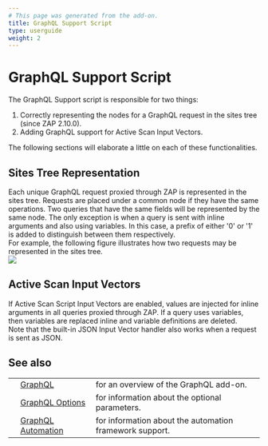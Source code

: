 ```yaml
---
# This page was generated from the add-on.
title: GraphQL Support Script
type: userguide
weight: 2
---
```


# GraphQL Support Script

The GraphQL Support script is responsible for two things:

1. Correctly representing the nodes for a GraphQL request in the sites tree (since ZAP 2.10.0).
2. Adding GraphQL support for Active Scan Input Vectors.

The following sections will elaborate a little on each of these functionalities.

## Sites Tree Representation

Each unique GraphQL request proxied through ZAP is represented in the sites tree. Requests are placed under a common node if they have the same operations. Two queries that have the same fields will be represented by the same node. The only exception is when a query is sent with inline arguments and also using variables. In this case, a prefix of either '0' or '1' is added to distinguish between them respectively.  
For example, the following figure illustrates how two requests may be represented in the sites tree.  
![](/docs/desktop/addons/graphql-support/images/sitesTreeExample.png)

## Active Scan Input Vectors

If Active Scan Script Input Vectors are enabled, values are injected for inline arguments in all queries proxied through ZAP. If a query uses variables, then variables are replaced inline and variable definitions are deleted.  
Note that the built-in JSON Input Vector handler also works when a request is sent as JSON.

## See also

|     |                                                                        |                                                         |
| --- | ---------------------------------------------------------------------- | ------------------------------------------------------- |
|     | [GraphQL](/docs/desktop/addons/graphql-support/)                       | for an overview of the GraphQL add-on.                  |
|     | [GraphQL Options](/docs/desktop/addons/graphql-support/options/)       | for information about the optional parameters.          |
|     | [GraphQL Automation](/docs/desktop/addons/graphql-support/automation/) | for information about the automation framework support. |
